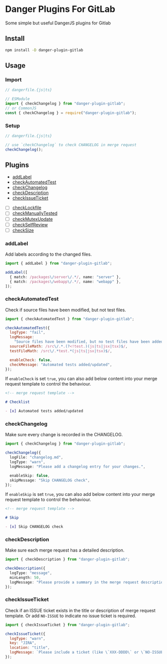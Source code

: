 # Danger Plugins For GitLab

Some simple but useful DangerJS plugins for Gitlab

## Install

```bash
npm install -D danger-plugin-gitlab
```

## Usage

### Import

```javascript
// dangerfile.{js|ts}

// ESModule
import { checkChangelog } from "danger-plugin-gitlab";
// or CommonJS
const { checkChangelog } = require("danger-plugin-gitlab");
```

### Setup

```javascript
// dangerfile.{js|ts}

// use `checkChangelog` to check CHANGELOG in merge request
checkChangelog();
```

## Plugins

- [addLabel](#addlabel)
- [checkAutomatedTest](#checkautomatedtest)
- [checkChangelog](#checkchangelog)
- [checkDescription](#checkdescription)
- [checkIssueTicket](#checkissueticket)
- [ ] [checkLockfile](./src/libs/checkLockfile/index.md)
- [ ] [checkManuallyTested](./src/libs/checkManuallyTested/index.md)
- [ ] [checkMutexUpdate](./src/libs/checkMutexUpdate/index.md)
- [ ] [checkSelfReview](./src/libs/checkSelfReview/index.md)
- [ ] [checkSize](./src/libs/checkSize/index.md)

### addLabel

Add labels according to the changed files.

```typescript
import { addLabel } from "danger-plugin-gitlab";

addLabel([
  { match: /packages\/server\/.*/, name: "server" },
  { match: /packages\/webapp\/.*/, name: "webapp" },
]);
```

### checkAutomatedTest

Check if source files have been modified, but not test files.

```javascript
import { checkAutomatedTest } from "danger-plugin-gitlab";

checkAutomatedTest({
  logType: "fail",
  logMessage:
    "Source files have been modified, but no test files have been added or modified.",
  sourceFileMath: /src\/.*.(?<!test.)(js|ts|jsx|tsx)$/,
  testFileMath: /src\/.*test.*(js|ts|jsx|tsx)$/,

  enableCheck: false,
  checkMessage: "Automated tests added/updated",
});
```

If `enableCheck` is set `true`, you can also add below content into your merge request template to control the behaviour.

```markdown
<!-- merge request template -->

# Checklist

- [x] Automated tests added/updated
```

### checkChangelog

Make sure every change is recorded in the CHANGELOG.

```typescript
import { checkChangelog } from "danger-plugin-gitlab";

checkChangelog({
  logFile: "changelog.md",
  logType: "warn",
  logMessage: "Please add a changelog entry for your changes.",

  enableSkip: false,
  skipMessage: "Skip CHANGELOG check",
});
```

If `enableSkip` is set `true`, you can also add below content into your merge request template to control the behaviour.

```markdown
<!-- merge request template -->

# Skip

- [x] Skip CHANGELOG check
```

### checkDescription

Make sure each merge request has a detailed description.

```typescript
import { checkDescription } from "danger-plugin-gitlab";

checkDescription({
  logType: "message",
  minLength: 50,
  logMessage: "Please provide a summary in the merge request description.",
});
```

### checkIssueTicket

Check if an ISSUE ticket exists in the title or description of merge request template. Or add `NO-ISSUE` to indicate no issue ticket is required.

```javascript
import { checkIssueTicket } from "danger-plugin-gitlab";

checkIssueTicket({
  logType: "warn",
  key: "JIRA",
  location: "title",
  logMessage: `Please include a ticket (like \`XXX-DDDD\` or \`NO-ISSUE\` if there is no ticket) at the beginning of the MR title`;
});
```
